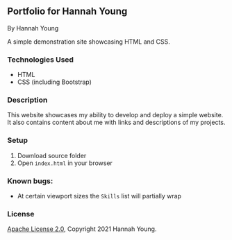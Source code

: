 ## Portfolio for Hannah Young

By Hannah Young

A simple demonstration site showcasing HTML and CSS.

### Technologies Used
* HTML
* CSS (including Bootstrap)

### Description

This website showcases my ability to develop and deploy a simple website. It also contains content about me with links and descriptions of my projects.

### Setup
1. Download source folder
2. Open `index.html` in your browser

### Known bugs: 
* At certain viewport sizes the `Skills` list will partially wrap

### License

[Apache License 2.0](https://github.com/Corgibyte/portfolio/blob/main/LICENSE), Copyright 2021 Hannah Young.